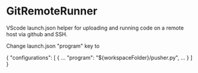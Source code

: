 # GitRemoteRunner

VScode launch.json helper for uploading and running code on a remote host via github and SSH.

Change launch.json "program" key to 

{
    "configurations": [
        {
            ...
            "program": "${workspaceFolder}/pusher.py",
            ...
        }
    ]
}
